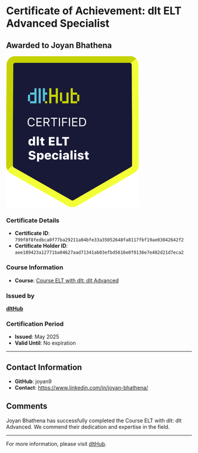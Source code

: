 
# Certificate of Achievement: dlt ELT Advanced Specialist

## Awarded to **Joyan Bhathena**

![Course Image](../badges/dlt_ELT_specialist.png)

### Certificate Details
- **Certificate ID**: `799f8f8fedbca0f77ba29211a04bfe33a35052648fa8117fbf19ae03042642f2`
- **Certificate Holder ID**: `aee189423a12771ba04627aad71341ab03efbd5616e0f0136e7e402d21d7eca2`

### Course Information
- **Course**: [Course ELT with dlt: dlt Advanced](https://github.com/dlt-hub/dlthub-education/tree/main/courses/dlt_advanced_2025)

### Issued by
[**dltHub**](https://dlthub.com/) 

### Certification Period
- **Issued**: May 2025
- **Valid Until**: No expiration

---

## Contact Information
- **GitHub**: joyan9
- **Contact**: https://www.linkedin.com/in/joyan-bhathena/

## Comments
Joyan Bhathena has successfully completed the Course ELT with dlt: dlt Advanced. We commend their dedication and expertise in the field.

---

For more information, please visit [dltHub](https://dlthub.com/).
    